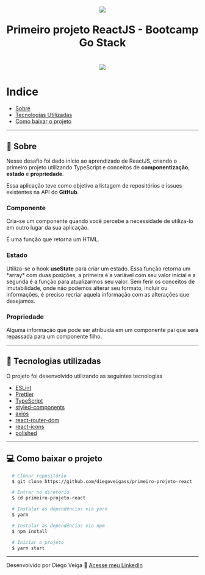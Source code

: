<h1 align="center">
  <img src="https://camo.githubusercontent.com/d25397e9df01fe7882dcc1cbc96bdf052ffd7d0c/68747470733a2f2f73746f726167652e676f6f676c65617069732e636f6d2f676f6c64656e2d77696e642f626f6f7463616d702d676f737461636b2f6865616465722d6465736166696f732e706e67">

  Primeiro projeto ReactJS - Bootcamp Go Stack
</h1>

<h1 align="center">
  <img src="https://ik.imagekit.io/diegoveigass/ezgif-3-aa48ac21e392_G-AagDTDy.gif">
</h1>


# Indice
- [Sobre](#-sobre)
- [Tecnologias Utilizadas](#-tecnologias-utilizadas)
- [Como baixar o projeto](#-como-baixar-o-projeto)

---

## 📖 Sobre

Nesse desafio foi dado início ao aprendizado de ReactJS, criando o primeiro projeto utilizando TypeScript e conceitos de **componentização**, **estado** e **propriedade**.

Essa aplicação teve como objetivo a listagem de repositórios e issues existentes na API do **GitHub**.

### **Componente**

Cria-se um componente quando você percebe a necessidade de utiliza-lo em outro lugar da sua aplicação.

É uma função que retorna um HTML.

### **Estado**

<p>
Utiliza-se o hook <b>useState</b> para criar um estado. Essa função retorna um *array* com duas posições, a primeira é a variável com seu valor inicial e a segunda é a função para atualizarmos seu valor. Sem ferir os conceitos de imutabilidade, onde não podemos alterar seu formato, incluir ou informações, é preciso recriar aquela informação com as alterações que desejamos.
</p>

### **Propriedade**

Alguma informação que pode ser atribuida em um componente pai que será repassada para um componente filho.


---

## 🚀 Tecnologias utilizadas

O projeto foi desenvolvido utilizando as seguintes tecnologias

- [ESLint](https://eslint.org/)
- [Prettier](https://prettier.io/)
- [TypeScript](https://www.typescriptlang.org/)
- [styled-components](https://styled-components.com/)
- [axios](https://github.com/axios/axios)
- [react-router-dom](https://reacttraining.com/react-router/web/guides/quick-start)
- [react-icons](https://react-icons.github.io/react-icons/)
- [polished](https://polished.js.org/)

---

## 💻 Como baixar o projeto

```bash
  # Clonar repositório
  $ git clone https://github.com/diegoveigass/primeiro-projeto-react

  # Entrar no diretório
  $ cd primeiro-projeto-react

  # Instalar as dependências via yarn
  $ yarn

  # Instalar as dependências via npm
  $ npm install

  # Iniciar o projeto
  $ yarn start

```

---

Desenvolvido por Diego Veiga 🚀 [Acesse meu LinkedIn](https://linkedin.com/in/diegoveigass)
